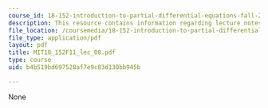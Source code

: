 ```yaml
---
course_id: 18-152-introduction-to-partial-differential-equations-fall-2011
description: This resource contains information regarding lecture notes.
file_location: /coursemedia/18-152-introduction-to-partial-differential-equations-fall-2011/b4b519bd697528af7e9c83d130bb945b_MIT18_152F11_lec_08.pdf
file_type: application/pdf
layout: pdf
title: MIT18_152F11_lec_08.pdf
type: course
uid: b4b519bd697528af7e9c83d130bb945b

---
```

None